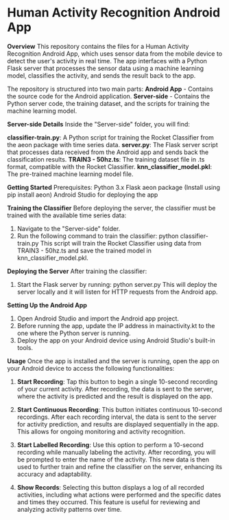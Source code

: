 # Human Activity Recognition Android App

**Overview**
This repository contains the files for a Human Activity Recognition Android App, which uses sensor data from the mobile device to detect the user's activity in real time. The app interfaces with a Python Flask server that processes the sensor data using a machine learning model, classifies the activity, and sends the result back to the app.

The repository is structured into two main parts:
**Android App** - Contains the source code for the Android application.
**Server-side** - Contains the Python server code, the training dataset, and the scripts for training the machine learning model.

**Server-side Details**
Inside the "Server-side" folder, you will find:

**classifier-train.py**: A Python script for training the Rocket Classifier from the aeon package with time series data.
**server.py**: The Flask server script that processes data received from the Android app and sends back the classification results.
**TRAIN3 - 50hz.ts**: The training dataset file in .ts format, compatible with the Rocket Classifier.
**knn_classifier_model.pkl**: The pre-trained machine learning model file.

**Getting Started**
Prerequisites:
Python 3.x
Flask
aeon package (Install using pip install aeon)
Android Studio for deploying the app

**Training the Classifier**
Before deploying the server, the classifier must be trained with the available time series data:
1. Navigate to the "Server-side" folder.
2. Run the following command to train the classifier: python classifier-train.py
This script will train the Rocket Classifier using data from TRAIN3 - 50hz.ts and save the trained model in knn_classifier_model.pkl.

**Deploying the Server**
After training the classifier:
1. Start the Flask server by running: python server.py
This will deploy the server locally and it will listen for HTTP requests from the Android app.

**Setting Up the Android App**
1. Open Android Studio and import the Android app project.
2. Before running the app, update the IP address in mainactivity.kt to the one where the Python server is running.
3. Deploy the app on your Android device using Android Studio's built-in tools.

**Usage**
Once the app is installed and the server is running, open the app on your Android device to access the following functionalities:

1. **Start Recording**: Tap this button to begin a single 10-second recording of your current activity. After recording, the data is sent to the server, where the activity is predicted and the result is displayed on the app.

2. **Start Continuous Recording**: This button initiates continuous 10-second recordings. After each recording interval, the data is sent to the server for activity prediction, and results are displayed sequentially in the app. This allows for ongoing monitoring and activity recognition.

3. **Start Labelled Recording**: Use this option to perform a 10-second recording while manually labeling the activity. After recording, you will be prompted to enter the name of the activity. This new data is then used to further train and refine the classifier on the server, enhancing its accuracy and adaptability.

4. **Show Records**: Selecting this button displays a log of all recorded activities, including what actions were performed and the specific dates and times they occurred. This feature is useful for reviewing and analyzing activity patterns over time.
